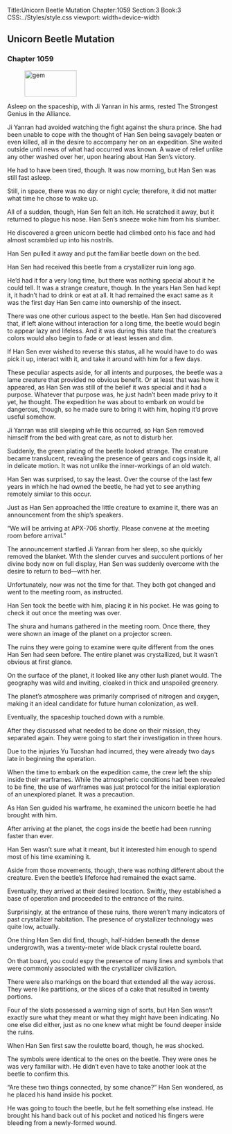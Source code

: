 Title:Unicorn Beetle Mutation 
Chapter:1059 
Section:3 
Book:3 
CSS:../Styles/style.css 
viewport: width=device-width
  
## Unicorn Beetle Mutation
### Chapter 1059
  
<figure>
	<img src="../Images/gem.gif" alt="gem" id="gem" width="120" height="60" />
</figure>
  

  
Asleep on the spaceship, with Ji Yanran in his arms, rested The Strongest Genius in the Alliance.

Ji Yanran had avoided watching the fight against the shura prince. She had been unable to cope with the thought of Han Sen being savagely beaten or even killed, all in the desire to accompany her on an expedition. She waited outside until news of what had occurred was known. A wave of relief unlike any other washed over her, upon hearing about Han Sen’s victory.

He had to have been tired, though. It was now morning, but Han Sen was still fast asleep.

Still, in space, there was no day or night cycle; therefore, it did not matter what time he chose to wake up.

All of a sudden, though, Han Sen felt an itch. He scratched it away, but it returned to plague his nose. Han Sen’s sneeze woke him from his slumber.

He discovered a green unicorn beetle had climbed onto his face and had almost scrambled up into his nostrils.

Han Sen pulled it away and put the familiar beetle down on the bed.

Han Sen had received this beetle from a crystallizer ruin long ago.

He’d had it for a very long time, but there was nothing special about it he could tell. It was a strange creature, though. In the years Han Sen had kept it, it hadn’t had to drink or eat at all. It had remained the exact same as it was the first day Han Sen came into ownership of the insect.

There was one other curious aspect to the beetle. Han Sen had discovered that, if left alone without interaction for a long time, the beetle would begin to appear lazy and lifeless. And it was during this state that the creature’s colors would also begin to fade or at least lessen and dim.

If Han Sen ever wished to reverse this status, all he would have to do was pick it up, interact with it, and take it around with him for a few days.

These peculiar aspects aside, for all intents and purposes, the beetle was a lame creature that provided no obvious benefit. Or at least that was how it appeared, as Han Sen was still of the belief it was special and it had a purpose. Whatever that purpose was, he just hadn’t been made privy to it yet, he thought. The expedition he was about to embark on would be dangerous, though, so he made sure to bring it with him, hoping it’d prove useful somehow.

Ji Yanran was still sleeping while this occurred, so Han Sen removed himself from the bed with great care, as not to disturb her.

Suddenly, the green plating of the beetle looked strange. The creature became translucent, revealing the presence of gears and cogs inside it, all in delicate motion. It was not unlike the inner-workings of an old watch.

Han Sen was surprised, to say the least. Over the course of the last few years in which he had owned the beetle, he had yet to see anything remotely similar to this occur.

Just as Han Sen approached the little creature to examine it, there was an announcement from the ship’s speakers.

“We will be arriving at APX-706 shortly. Please convene at the meeting room before arrival.”

The announcement startled Ji Yanran from her sleep, so she quickly removed the blanket. With the slender curves and succulent portions of her divine body now on full display, Han Sen was suddenly overcome with the desire to return to bed—with her.

Unfortunately, now was not the time for that. They both got changed and went to the meeting room, as instructed.

Han Sen took the beetle with him, placing it in his pocket. He was going to check it out once the meeting was over.

The shura and humans gathered in the meeting room. Once there, they were shown an image of the planet on a projector screen.

The ruins they were going to examine were quite different from the ones Han Sen had seen before. The entire planet was crystallized, but it wasn’t obvious at first glance.

On the surface of the planet, it looked like any other lush planet would. The geography was wild and inviting, cloaked in thick and unspoiled greenery.

The planet’s atmosphere was primarily comprised of nitrogen and oxygen, making it an ideal candidate for future human colonization, as well.

Eventually, the spaceship touched down with a rumble.

After they discussed what needed to be done on their mission, they separated again. They were going to start their investigation in three hours.

Due to the injuries Yu Tuoshan had incurred, they were already two days late in beginning the operation.

When the time to embark on the expedition came, the crew left the ship inside their warframes. While the atmospheric conditions had been revealed to be fine, the use of warframes was just protocol for the initial exploration of an unexplored planet. It was a precaution.

As Han Sen guided his warframe, he examined the unicorn beetle he had brought with him.

After arriving at the planet, the cogs inside the beetle had been running faster than ever.

Han Sen wasn’t sure what it meant, but it interested him enough to spend most of his time examining it.

Aside from those movements, though, there was nothing different about the creature. Even the beetle’s lifeforce had remained the exact same.

Eventually, they arrived at their desired location. Swiftly, they established a base of operation and proceeded to the entrance of the ruins.

Surprisingly, at the entrance of these ruins, there weren’t many indicators of past crystallizer habitation. The presence of crystallizer technology was quite low, actually.

One thing Han Sen did find, though, half-hidden beneath the dense undergrowth, was a twenty-meter wide black crystal roulette board.

On that board, you could espy the presence of many lines and symbols that were commonly associated with the crystallizer civilization.

There were also markings on the board that extended all the way across. They were like partitions, or the slices of a cake that resulted in twenty portions.

Four of the slots possessed a warning sign of sorts, but Han Sen wasn’t exactly sure what they meant or what they might have been indicating. No one else did either, just as no one knew what might be found deeper inside the ruins.

When Han Sen first saw the roulette board, though, he was shocked.

The symbols were identical to the ones on the beetle. They were ones he was very familiar with. He didn’t even have to take another look at the beetle to confirm this.

“Are these two things connected, by some chance?” Han Sen wondered, as he placed his hand inside his pocket.

He was going to touch the beetle, but he felt something else instead. He brought his hand back out of his pocket and noticed his fingers were bleeding from a newly-formed wound.